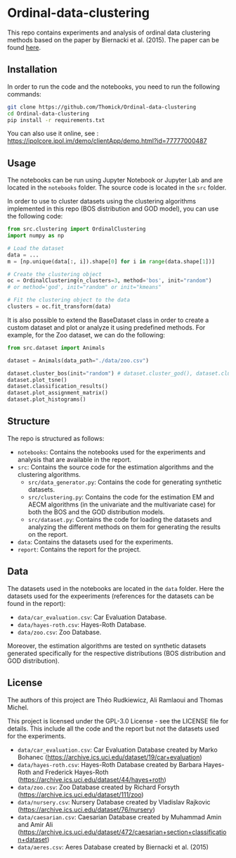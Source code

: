 # Ordinal-data-clustering

This repo contains experiments and analysis of ordinal data clustering methods based on the paper by Biernacki et al. (2015). The paper can be found [here](https://inria.hal.science/hal-01052447v2/document).

## Installation

In order to run the code and the notebooks, you need to run the following commands:

```bash
git clone https://github.com/Thomick/Ordinal-data-clustering
cd Ordinal-data-clustering
pip install -r requirements.txt
```

You can also use it online, see : https://ipolcore.ipol.im/demo/clientApp/demo.html?id=77777000487

## Usage

The notebooks can be run using Jupyter Notebook or Jupyter Lab and are located in the `notebooks` folder. The source code is located in the `src` folder.

In order to use to cluster datasets using the clustering algorithms implemented in this repo (BOS distribution and GOD model), you can use the following code:

```python
from src.clustering import OrdinalClustering
import numpy as np

# Load the dataset
data = ...
m = [np.unique(data[:, i]).shape[0] for i in range(data.shape[1])]

# Create the clustering object
oc = OrdinalClustering(n_clusters=3, method='bos', init="random") 
# or method='god', init="random" or init="kmeans"

# Fit the clustering object to the data
clusters = oc.fit_transform(data)
```

It is also possible to extend the BaseDataset class in order to create a custom dataset and plot or analyze it using predefined methods. For example, for the Zoo dataset, we can do the following:

```python
from src.dataset import Animals

dataset = Animals(data_path="./data/zoo.csv")

dataset.cluster_bos(init="random") # dataset.cluster_god(), dataset.cluster_kmeans(), dataset.cluster_gaussian()
dataset.plot_tsne()
dataset.classification_results()
dataset.plot_assignment_matrix()
dataset.plot_histograms()
```

## Structure

The repo is structured as follows:
- `notebooks`: Contains the notebooks used for the experiments and analysis that are available in the report.
- `src`: Contains the source code for the estimation algorithms and the clustering algorithms.
    - `src/data_generator.py`: Contains the code for generating synthetic datasets.
    - `src/clustering.py`: Contains the code for the estimation EM and AECM algorithms (in the univariate and the multivariate case) for both the BOS and the GOD distribution models.
    - `src/dataset.py`: Contains the code for loading the datasets and analyzing the different methods on them for generating the results on the report.
- `data`: Contains the datasets used for the experiments.
- `report`: Contains the report for the project.

## Data
The datasets used in the notebooks are located in the `data` folder. Here the datasets used for the expeeriments (references for the datasets can be found in the report):
- `data/car_evaluation.csv`: Car Evaluation Database.
- `data/hayes-roth.csv`: Hayes-Roth Database.
- `data/zoo.csv`: Zoo Database.

Moreover, the estimation algorithms are tested on synthetic datasets generated specifically for the respective distributions (BOS distribution and GOD distribution).


## License

The authors of this project are Théo Rudkiewicz, Ali Ramlaoui and Thomas Michel.

This project is licensed under the GPL-3.0 License - see the LICENSE file for details.
This include all the code and the report but not the datasets used for the experiments.

- `data/car_evaluation.csv`: Car Evaluation Database created by Marko Bohanec (https://archive.ics.uci.edu/dataset/19/car+evaluation)
- `data/hayes-roth.csv`: Hayes-Roth Database created by Barbara Hayes-Roth and Frederick Hayes-Roth (https://archive.ics.uci.edu/dataset/44/hayes+roth)
- `data/zoo.csv`: Zoo Database created by Richard Forsyth (https://archive.ics.uci.edu/dataset/111/zoo)
- `data/nursery.csv`: Nursery Database created by Vladislav Rajkovic (https://archive.ics.uci.edu/dataset/76/nursery)
- `data/caesarian.csv`: Caesarian Database created by Muhammad Amin and Amir Ali (https://archive.ics.uci.edu/dataset/472/caesarian+section+classification+dataset)
- `data/aeres.csv`: Aeres Database created by Biernacki et al. (2015)
